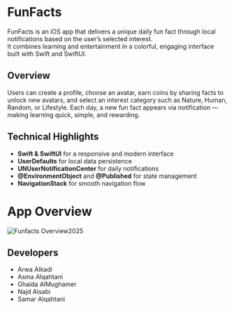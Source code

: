 # FunFacts
FunFacts is an iOS app that delivers a unique daily fun fact through local notifications based on the user’s selected interest.  
It combines learning and entertainment in a colorful, engaging interface built with Swift and SwiftUI.  

## Overview  
Users can create a profile, choose an avatar, earn coins by sharing facts to unlock new avatars, and select an interest category such as Nature, Human, Random, or Lifestyle.
Each day, a new fun fact appears via notification — making learning quick, simple, and rewarding.

## Technical Highlights  
- **Swift & SwiftUI** for a responsive and modern interface 
- **UserDefaults** for local data persistence  
- **UNUserNotificationCenter** for daily notifications 
- **@EnvironmentObject** and **@Published** for state management  
- **NavigationStack** for smooth navigation flow 

# App Overview
![Funfacts Overview2025](https://github.com/user-attachments/assets/07ce1e1c-45d9-42f3-80da-1349efb0462b)

## Developers  
- Arwa Alkadi  
- Asma Alqahtani  
- Ghaida AlMughamer  
- Najd Alsabi  
- Samar Alqahtani
